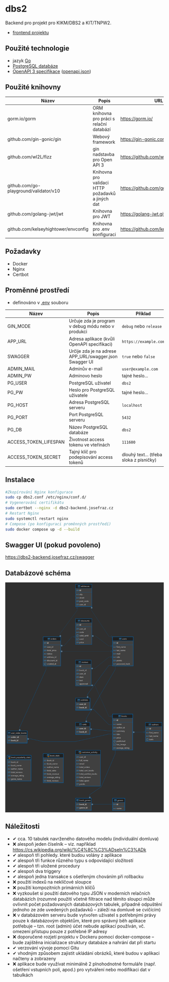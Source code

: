 # dbs2

Backend pro projekt pro KIKM/DBS2 a KIT/TNPW2.

- [frontend projektu](https://github.com/DomDomiX/DBS2_Frontend)

## Použité technologie

- jazyk [Go](https://go.dev/)
- [PostgreSQL databáze](https://www.postgresql.org/)
- [OpenAPI 3 specifikace](https://swagger.io/specification/) ([openapi.json](openapi.json))

## Použité knihovny

| Název                                  | Popis                                             | URL projektu                                   |
|----------------------------------------|---------------------------------------------------|------------------------------------------------|
| gorm.io/gorm                           | ORM knihovna pro práci s relační databází         | <https://gorm.io/>                             |
| github.com/gin-gonic/gin               | Webový framework                                  | <https://gin-gonic.com/>                       |
| github.com/wI2L/fizz                   | gin nadstavba pro Open API 3                      | <https://github.com/wI2L/fizz>                 |
| github.com/go-playground/validator/v10 | Knihovna pro validaci HTTP požadavků a jiných dat | <https://github.com/go-playground/validator>   |
| github.com/golang-jwt/jwt              | Knihovna pro JWT                                  | <https://golang-jwt.github.io/jwt/>            |
| github.com/kelseyhightower/envconfig   | Knihovna pro .env konfiguraci                     | <https://github.com/kelseyhightower/envconfig> |

## Požadavky

- Docker
- Nginx
- Certbot

## Proměnné prostředí

- definováno v [.env](.env) souboru

| Název                 | Popis                                                   | Příklad                                 | Povinné |
|-----------------------|---------------------------------------------------------|-----------------------------------------|---------|
| GIN_MODE              | Určuje zda je program v debug módu nebo v produkci      | `debug` nebo `release`                  | Ano     |
| APP_URL               | Adresa aplikace (kvůli OpenAPI specifikaci)             | `https://example.com`                   | Ano     |
| SWAGGER               | Určije zda je na adrese APP_URL/swagger.json Swagger UI | `true` nebo `false`                     | Ano     |
| ADMIN_MAIL            | Adminův e-mail                                          | `user@example.com`                      | Ano     |
| ADMIN_PW              | Adminovo heslo                                          | tajné heslo...                          | Ano     |
| PG_USER               | PostgreSQL uživatel                                     | `dbs2`                                  | Ano     |
| PG_PW                 | Heslo pro PostgreSQL uživatele                          | tajné heslo...                          | Ano     |
| PG_HOST               | Adresa PostgreSQL serveru                               | `localhost`                             | Ano     |
| PG_PORT               | Port PostgreSQL serveru                                 | `5432`                                  | Ano     |
| PG_DB                 | Název PostgreSQL databáze                               | `dbs2`                                  | Ano     |
| ACCESS_TOKEN_LIFESPAN | Životnost access tokenu ve vteřinách                    | `111600`                                | Ano     |
| ACCESS_TOKEN_SECRET   | Tajný klíč pro podepisování access tokenů               | dlouhý text... (třeba sloka z písničky) | Ano     |

## Instalace

```bash
#Zkopírování Nginx konfigurace
sudo cp dbs2.conf /etc/nginx/conf.d/
# Vygenerování certifikátu
sudo certbot --nginx -d dbs2-backend.josefraz.cz
# Restart Nginx
sudo systemctl restart nginx
# Compose (po konfiguraci proměnných prostředí)
sudo docker compose up -d --build
```

## Swagger UI (pokud povoleno)

<https://dbs2-backend.josefraz.cz/swagger>

## Databázové schéma

![Databázové schéma](dbs2%20-%20public.png)

## Náležitosti

- ✔ cca. 10 tabulek navrženého datového modelu (individuální domluva)
- ❌ alespoň jeden číselník – viz. například <https://cs.wikipedia.org/wiki/%C4%8C%C3%ADseln%C3%ADk>
- ✔ alespoň tři pohledy. které budou volány z aplikace
- ✔ alespoň tři funkce různého typu s odpovídající složitostí
- ✔ alespoň tři uložené procedury
- ✔ alespoň dva triggery
- ✔ alespoň jedna transakce s ošetřeným chováním při rollbacku
- ❌ použití indexů na neklíčové sloupce
- ❌ použití kompozitních primárních klíčů
- ❌ vyzkoušet si použití datového typu JSON v moderních relačních databázích (rozumné použití včetně filtrace nad těmito sloupci může ovlivnit počet požadovaných databázových tabulek, případně odpuštění jednoho ze zde uvedených požadavků – záleží na domluvě se cvičícím)
- ❌ v databázovém serveru bude vytvořen uživatel s potřebnými právy pouze k databázovým objektům, které pro správný běh aplikace potřebuje – tzn. root (admin) účet nebude aplikací používán, vč. omezení přístupu pouze z potřebné IP adresy
- ❌ doporučené rozjetí projektu v Dockeru pomocí docker-compose – bude zajištěna inicializace struktury databáze a nahrání dat při startu
- ✔ verzování vývoje pomocí Gitu
- ✔ vhodným způsobem zajistit ukládání obrázků, které budou v aplikaci načteny a zobrazeny
- ❌ aplikace bude využívat minimálně 2 plnohodnotné formuláře (např. ošetření vstupních polí, apod.) pro vytváření nebo modifikaci dat v tabulkách

